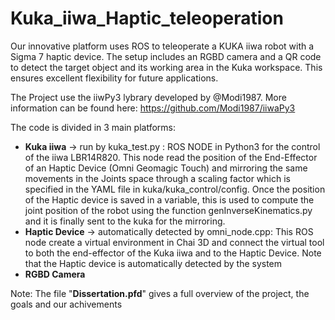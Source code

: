 # Kuka_iiwa_Haptic_teleoperation
Our innovative platform uses ROS to teleoperate a KUKA iiwa robot with a Sigma 7 haptic device. The setup includes an RGBD camera and a QR code to detect the target object and its working area in the Kuka workspace. This ensures excellent flexibility for future applications.

The Project use the iiwPy3 lybrary developed by @Modi1987. More information can be found here:
https://github.com/Modi1987/iiwaPy3

The code is divided in 3 main platforms:

- **Kuka iiwa** -> run by kuka_test.py :
    ROS NODE in Python3 for the control of the iiwa LBR14R820.
    This node read the position of the End-Effector of an Haptic Device (Omni Geomagic Touch) and mirroring the same
    movements in the Joints space through a scaling factor which is specified in the YAML file in kuka/kuka_control/config.
    Once the position of the Haptic device is saved in a variable, this is used to compute the joint position of the robot
    using the function genInverseKinematics.py and it is finally sent to the kuka for the mirroring.
- **Haptic Device** -> automatically detected by omni_node.cpp:
    This ROS node create a virtual environment in Chai 3D and connect the virtual tool to both the end-effector of the Kuka
    iiwa and to the Haptic Device. Note that the Haptic device is automatically detected by the system
- **RGBD Camera**

Note:
The file "**Dissertation.pfd**" gives a full overview of the project, the goals and our achivements
